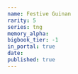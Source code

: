```yaml
---
name: Festive Guinan
rarity: 5
series: tng
memory_alpha:
bigbook_tier: -1
in_portal: true
date:
published: true
---
```



